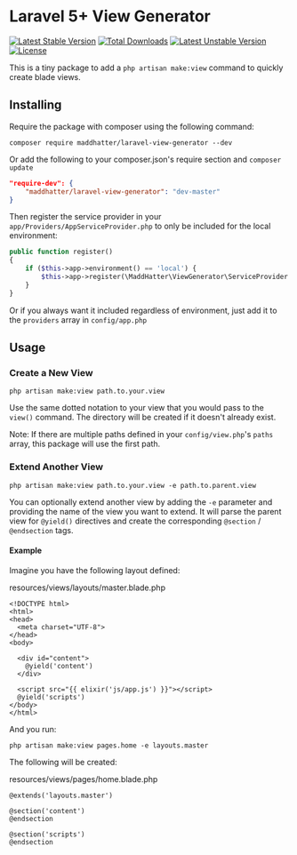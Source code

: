 # Laravel 5+ View Generator
[![Latest Stable Version](https://poser.pugx.org/maddhatter/laravel-view-generator/v/stable)](https://packagist.org/packages/maddhatter/laravel-view-generator) [![Total Downloads](https://poser.pugx.org/maddhatter/laravel-view-generator/downloads)](https://packagist.org/packages/maddhatter/laravel-view-generator) [![Latest Unstable Version](https://poser.pugx.org/maddhatter/laravel-view-generator/v/unstable)](https://packagist.org/packages/maddhatter/laravel-view-generator) [![License](https://poser.pugx.org/maddhatter/laravel-view-generator/license)](https://packagist.org/packages/maddhatter/laravel-view-generator)

This is a tiny package to add a `php artisan make:view` command to quickly create blade views.

## Installing

Require the package with composer using the following command:

    composer require maddhatter/laravel-view-generator --dev

Or add the following to your composer.json's require section and `composer update`

```json
"require-dev": {
	"maddhatter/laravel-view-generator": "dev-master"
}
```

Then register the service provider in your `app/Providers/AppServiceProvider.php` to only be included for the local environment:

```php
public function register()
{
    if ($this->app->environment() == 'local') {
        $this->app->register(\MaddHatter\ViewGenerator\ServiceProvider::class);
    }
}
```

Or if you always want it included regardless of environment, just add it to the `providers` array in `config/app.php`

## Usage


### Create a New View

```
php artisan make:view path.to.your.view
```

Use the same dotted notation to your view that you would pass to the `view()` command. The directory will be created if it doesn't already exist.

Note: If there are multiple paths defined in your `config/view.php`'s `paths` array, this package will use the first path.

### Extend Another View

```
php artisan make:view path.to.your.view -e path.to.parent.view
```

You can optionally extend another view by adding the `-e` parameter and providing the name of the view you want to extend. It will parse the parent view for `@yield()` directives and create the corresponding `@section` / `@endsection` tags.

#### Example 

Imagine you have the following layout defined:

resources/views/layouts/master.blade.php

```
<!DOCTYPE html>
<html>
<head>
  <meta charset="UTF-8">
</head>
<body>

  <div id="content">
    @yield('content')
  </div>

  <script src="{{ elixir('js/app.js') }}"></script>
  @yield('scripts')
</body>
</html>

```

And you run:

```
php artisan make:view pages.home -e layouts.master
```

The following will be created:

resources/views/pages/home.blade.php

```
@extends('layouts.master')

@section('content')
@endsection

@section('scripts')
@endsection
```